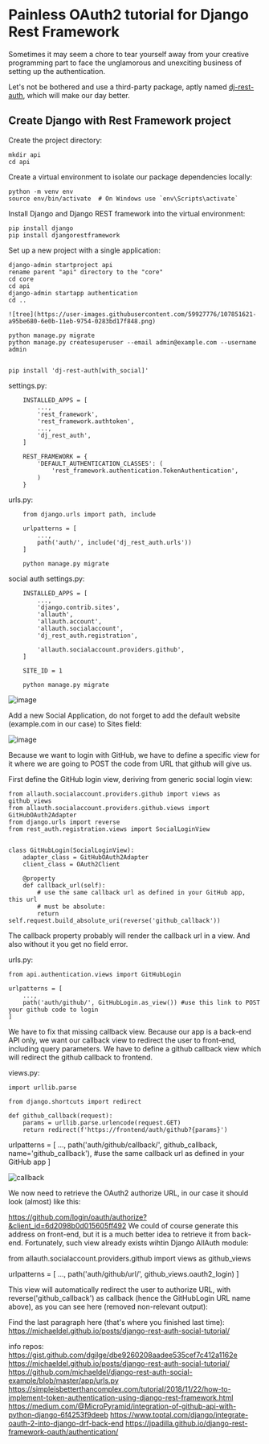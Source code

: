 # Painless OAuth2 tutorial for Django Rest Framework #
Sometimes it may seem a chore to tear yourself away from your creative programming part to face the unglamorous and unexciting business of setting up the authentication.

Let's not be bothered and use a third-party package, aptly named [dj-rest-auth](https://github.com/iMerica/dj-rest-auth), which will make our day better.
## Create Django with Rest Framework project ##
Create the project directory:
    
    mkdir api
    cd api

Create a virtual environment to isolate our package dependencies locally:
    
    python -m venv env
    source env/bin/activate  # On Windows use `env\Scripts\activate`

Install Django and Django REST framework into the virtual environment:
    
    pip install django
    pip install djangorestframework

Set up a new project with a single application:
    
    django-admin startproject api 
    rename parent "api" directory to the "core"
    cd core
    cd api
    django-admin startapp authentication
    cd ..
    
    ![tree](https://user-images.githubusercontent.com/59927776/107851621-a95be680-6e0b-11eb-9754-0283bd17f848.png)
    
    python manage.py migrate
    python manage.py createsuperuser --email admin@example.com --username admin
    
  
    pip install 'dj-rest-auth[with_social]'

settings.py:
        
        INSTALLED_APPS = [
            ...,
            'rest_framework',
            'rest_framework.authtoken',
            ...,
            'dj_rest_auth',
        ]
        
        REST_FRAMEWORK = {
            'DEFAULT_AUTHENTICATION_CLASSES': (
                'rest_framework.authentication.TokenAuthentication',
            )
        }
        
 urls.py:
        
        from django.urls import path, include
        
        urlpatterns = [
            ...,
            path('auth/', include('dj_rest_auth.urls'))
        ]

        python manage.py migrate
        
  social auth settings.py:      
  
        INSTALLED_APPS = [
            ...,
            'django.contrib.sites',
            'allauth',
            'allauth.account',
            'allauth.socialaccount',
            'dj_rest_auth.registration',
            
            'allauth.socialaccount.providers.github',
        ]

        SITE_ID = 1
        
        python manage.py migrate
        
![image](https://user-images.githubusercontent.com/59927776/107033631-e265dc80-67b5-11eb-874d-664da7fc5118.png)

Add a new Social Application, do not forget to add the default website (example.com in our case) to Sites field:

![image](https://user-images.githubusercontent.com/59927776/107040329-5fe21a80-67bf-11eb-895a-019c1de0e510.png)

Because we want to login with GitHub, we have to define a specific view for it where we are going to POST the code from URL that github will give us.

First define the GitHub login view, deriving from generic social login view:

    from allauth.socialaccount.providers.github import views as github_views
    from allauth.socialaccount.providers.github.views import GitHubOAuth2Adapter
    from django.urls import reverse
    from rest_auth.registration.views import SocialLoginView


    class GitHubLogin(SocialLoginView):
        adapter_class = GitHubOAuth2Adapter
        client_class = OAuth2Client

        @property
        def callback_url(self):
            # use the same callback url as defined in your GitHub app, this url
            # must be absolute:
            return self.request.build_absolute_uri(reverse('github_callback'))

The callback property probably will render the callback url in a view. And also without it you get no field error.

urls.py:

    from api.authentication.views import GitHubLogin
    
    urlpatterns = [
        ...,
        path('auth/github/', GitHubLogin.as_view()) #use this link to POST your github code to login
    ]
  
We have to fix that missing callback view. Because our app is a back-end API only, we want our callback view to redirect the user to front-end, including query parameters. 
We have to define a github callback view which will redirect the github callback to frontend.


views.py:

    import urllib.parse

    from django.shortcuts import redirect

    def github_callback(request):
        params = urllib.parse.urlencode(request.GET)
        return redirect(f'https://frontend/auth/github?{params}')
 
 
 urlpatterns = [
    ...,
    path('auth/github/callback/', github_callback, name='github_callback'), #use the same callback url as defined in your GitHub app
]

![callback](https://user-images.githubusercontent.com/59927776/107885319-cf5fb480-6ef9-11eb-8200-998d1ecef8c0.png)

We now need to retrieve the OAuth2 authorize URL, in our case it should look (almost) like this:

https://github.com/login/oauth/authorize?&client_id=6d2098b0d015605ff492
We could of course generate this address on front-end, but it is a much better idea to retrieve it from back-end. Fortunately, such view already exists wihtin Django AllAuth module:

from allauth.socialaccount.providers.github import views as github_views

urlpatterns = [
    ...,
    path('auth/github/url/', github_views.oauth2_login)
]

This view will automatically redirect the user to authorize URL, with reverse('github_callback') as callback (hence the GitHubLogin URL name above), as you can see here (removed non-relevant output):

Find the last paragraph here (that's where you finished last time):
https://michaeldel.github.io/posts/django-rest-auth-social-tutorial/

info repos:
https://gist.github.com/dgilge/dbe9260208aadee535cef7c412a1162e
https://michaeldel.github.io/posts/django-rest-auth-social-tutorial/
https://github.com/michaeldel/django-rest-auth-social-example/blob/master/app/urls.py
https://simpleisbetterthancomplex.com/tutorial/2018/11/22/how-to-implement-token-authentication-using-django-rest-framework.html
https://medium.com/@MicroPyramid/integration-of-github-api-with-python-django-6f4253f9deeb
https://www.toptal.com/django/integrate-oauth-2-into-django-drf-back-end
https://jpadilla.github.io/django-rest-framework-oauth/authentication/
